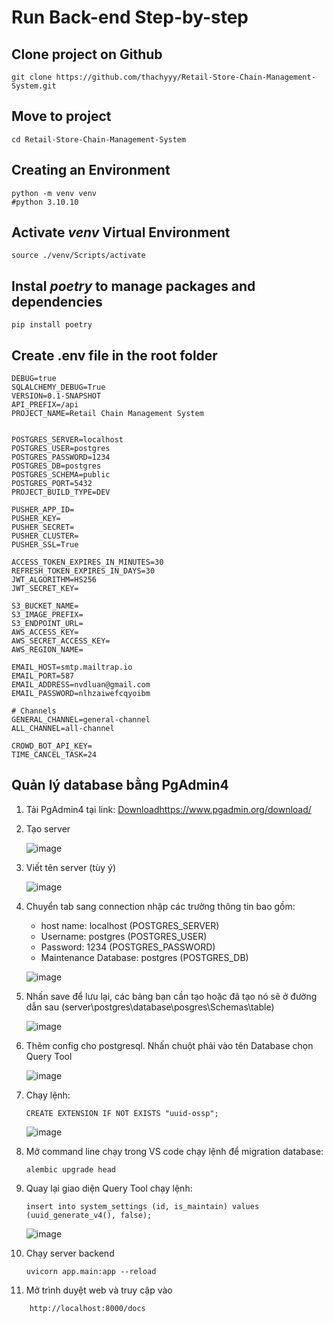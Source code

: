 # Run Back-end Step-by-step

## Clone project on Github
```
git clone https://github.com/thachyyy/Retail-Store-Chain-Management-System.git
```
## Move to project
```
cd Retail-Store-Chain-Management-System
```
## Creating an Environment
```
python -m venv venv
#python 3.10.10
```
## Activate *venv* Virtual Environment
```
source ./venv/Scripts/activate
```
## Instal *poetry* to manage packages and dependencies
```
pip install poetry
```
## Create .env file in the root folder
```
DEBUG=true
SQLALCHEMY_DEBUG=True
VERSION=0.1-SNAPSHOT
API_PREFIX=/api
PROJECT_NAME=Retail Chain Management System


POSTGRES_SERVER=localhost
POSTGRES_USER=postgres
POSTGRES_PASSWORD=1234
POSTGRES_DB=postgres
POSTGRES_SCHEMA=public
POSTGRES_PORT=5432
PROJECT_BUILD_TYPE=DEV

PUSHER_APP_ID=
PUSHER_KEY=
PUSHER_SECRET=
PUSHER_CLUSTER=
PUSHER_SSL=True

ACCESS_TOKEN_EXPIRES_IN_MINUTES=30
REFRESH_TOKEN_EXPIRES_IN_DAYS=30
JWT_ALGORITHM=HS256
JWT_SECRET_KEY=

S3_BUCKET_NAME=
S3_IMAGE_PREFIX=
S3_ENDPOINT_URL=
AWS_ACCESS_KEY=
AWS_SECRET_ACCESS_KEY=
AWS_REGION_NAME=

EMAIL_HOST=smtp.mailtrap.io
EMAIL_PORT=587
EMAIL_ADDRESS=nvdluan@gmail.com
EMAIL_PASSWORD=nlhzaiwefcqyoibm

# Channels
GENERAL_CHANNEL=general-channel
ALL_CHANNEL=all-channel

CROWD_BOT_API_KEY=
TIME_CANCEL_TASK=24

```
  
## Quản lý database bằng PgAdmin4 
1. Tải PgAdmin4 tại link:  [Download](https://www.pgadmin.org/download/)https://www.pgadmin.org/download/
2. Tạo server

   ![image](https://github.com/thachyyy/Retail-Store-Chain-Management-System/assets/79985864/8f275444-fa07-46b0-b1b6-ff5c887ef4d8)
3. Viết tên server (tùy ý)

   ![image](https://github.com/thachyyy/Retail-Store-Chain-Management-System/assets/79985864/64364b81-f507-479f-9e2f-1afa043a8ba7)
4. Chuyển tab sang connection nhập các trường thông tin bao gồm:
   - host name: localhost (POSTGRES_SERVER)
   - Username: postgres (POSTGRES_USER)
   - Password: 1234 (POSTGRES_PASSWORD)
   - Maintenance Database: postgres (POSTGRES_DB)

   ![image](https://github.com/thachyyy/Retail-Store-Chain-Management-System/assets/79985864/99b7d602-0509-4808-bab5-63ce301e9a35)
6. Nhấn save để lưu lại, các bảng bạn cần tạo hoặc đã tạo nó sẽ ở đường dẫn sau (server\postgres\database\posgres\Schemas\table)

   ![image](https://github.com/thachyyy/Retail-Store-Chain-Management-System/assets/79985864/905466cc-0e99-4670-948b-b74347228d1f)
7. Thêm config cho postgresql. Nhấn chuột phải vào tên Database chọn Query Tool

   ![image](https://github.com/thachyyy/Retail-Store-Chain-Management-System/assets/79985864/b43d0372-628d-4ed3-8c17-b495b3b98061)
8. Chạy lệnh:
   ```
   CREATE EXTENSION IF NOT EXISTS "uuid-ossp";
   ```

   ![image](https://github.com/thachyyy/Retail-Store-Chain-Management-System/assets/79985864/0b0ce870-9881-4cdb-b140-7137fe2e632f)

9. Mở command line chạy trong VS code chạy lệnh để migration database:
   ```
   alembic upgrade head
   ```
10. Quay lại giao diện Query Tool chạy lệnh:
    ```
    insert into system_settings (id, is_maintain) values (uuid_generate_v4(), false);
    ```

    ![image](https://github.com/thachyyy/Retail-Store-Chain-Management-System/assets/79985864/33e49c19-18a7-4cca-b661-0295ca41af89)

11. Chạy server backend
    ```
    uvicorn app.main:app --reload
    ```
12. Mở trình duyệt web và truy cập vào
```
    http://localhost:8000/docs
```





